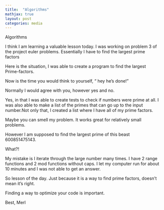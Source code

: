```yaml
---
title:  "Algorithms"
mathjax: true
layout: post
categories: media
---
```


Algorithms

I think I am learning a valuable lesson today. I was working on problem 3 of the project euler problems. Essentially I have to find the largest prime factors

Here is the situation, I was able to create a program to find the largest Prime-factors.   


Now is the time you would think to yourself, “ hey he’s done!”

Normally I would agree with you, however yes and no.

Yes, in that I was able to create tests to check if numbers were prime at all. I was also able to make a list of the primes that can go up to the input number.Not only that, I created a list where I have all of my prime factors.

Maybe you can smell my problem. It works great for relatively small problems.

However I am supposed to find the largest prime of this beast 600851475143.

What?!

My mistake is I iterate through the large number many times. I have 2 range functions and 2 mod functions without caps. I let my computer run for about 10 minutes and I was not able to get an answer.

So lesson of the day. Just because it is a way to find prime factors, doesn’t mean it’s right.

Finding a way to optimize your code is important.

Best,
Merl
